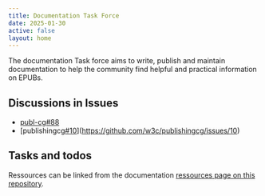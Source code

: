 ```yaml
---
title: Documentation Task Force
date: 2025-01-30
active: false
layout: home
---
```


The documentation Task force aims to write, publish and maintain documentation to help the community find helpful and practical information on EPUBs.

## Discussions in Issues

* [publ-cg#88](https://github.com/w3c/publ-cg/issues/88)
* [publishingcg[#10](https://github.com/w3c/publishingcg/issues/10)](https://github.com/w3c/publishingcg/issues/10)

## Tasks and todos

Ressources can be linked from the documentation [ressources page on this repository](documentation-ressources). 

